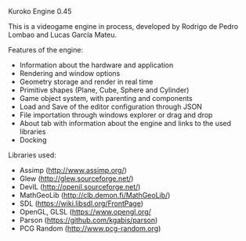Kuroko Engine 0.45

This is a videogame engine in process, developed by Rodrigo de Pedro Lombao and Lucas García Mateu.

Features of the engine:

- Information about the hardware and application
- Rendering and window options
- Geometry storage and render in real time
- Primitive shapes (Plane, Cube, Sphere and Cylinder)
- Game object system, with parenting and components
- Load and Save of the editor configuration through JSON
- File importation through windows explorer or drag and drop
- About tab with information about the engine and links to the used libraries
- Docking


Libraries used:
- Assimp 	(http://www.assimp.org/)
- Glew		(http://glew.sourceforge.net/)
- DevIL		(http://openil.sourceforge.net/)
- MathGeoLib	(http://clb.demon.fi/MathGeoLib/)
- SDL		(https://wiki.libsdl.org/FrontPage)
- OpenGL, GLSL	(https://www.opengl.org/
- Parson	(https://github.com/kgabis/parson)
- PCG Random	(http://www.pcg-random.org)
